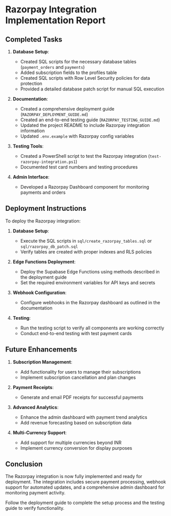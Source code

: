 # Razorpay Integration Implementation Report

## Completed Tasks

1. **Database Setup**:
   - Created SQL scripts for the necessary database tables (`payment_orders` and `payments`)
   - Added subscription fields to the profiles table
   - Created SQL scripts with Row Level Security policies for data protection
   - Provided a detailed database patch script for manual SQL execution

2. **Documentation**:
   - Created a comprehensive deployment guide (`RAZORPAY_DEPLOYMENT_GUIDE.md`)
   - Created an end-to-end testing guide (`RAZORPAY_TESTING_GUIDE.md`)
   - Updated the project README to include Razorpay integration information
   - Updated `.env.example` with Razorpay config variables

3. **Testing Tools**:
   - Created a PowerShell script to test the Razorpay integration (`test-razorpay-integration.ps1`)
   - Documented test card numbers and testing procedures

4. **Admin Interface**:
   - Developed a Razorpay Dashboard component for monitoring payments and orders

## Deployment Instructions

To deploy the Razorpay integration:

1. **Database Setup**:
   - Execute the SQL scripts in `sql/create_razorpay_tables.sql` or `sql/razorpay_db_patch.sql`
   - Verify tables are created with proper indexes and RLS policies

2. **Edge Functions Deployment**:
   - Deploy the Supabase Edge Functions using methods described in the deployment guide
   - Set the required environment variables for API keys and secrets

3. **Webhook Configuration**:
   - Configure webhooks in the Razorpay dashboard as outlined in the documentation

4. **Testing**:
   - Run the testing script to verify all components are working correctly
   - Conduct end-to-end testing with test payment cards

## Future Enhancements

1. **Subscription Management**:
   - Add functionality for users to manage their subscriptions
   - Implement subscription cancellation and plan changes

2. **Payment Receipts**:
   - Generate and email PDF receipts for successful payments

3. **Advanced Analytics**:
   - Enhance the admin dashboard with payment trend analytics
   - Add revenue forecasting based on subscription data

4. **Multi-Currency Support**:
   - Add support for multiple currencies beyond INR
   - Implement currency conversion for display purposes

## Conclusion

The Razorpay integration is now fully implemented and ready for deployment. The integration includes secure payment processing, webhook support for automated updates, and a comprehensive admin dashboard for monitoring payment activity.

Follow the deployment guide to complete the setup process and the testing guide to verify functionality.
